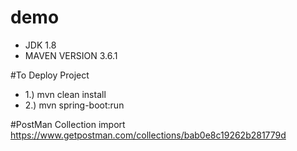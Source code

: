 # demo
- JDK 1.8
- MAVEN VERSION 3.6.1

#To Deploy Project
- 1.) mvn clean install
- 2.) mvn spring-boot:run

#PostMan Collection import
https://www.getpostman.com/collections/bab0e8c19262b281779d